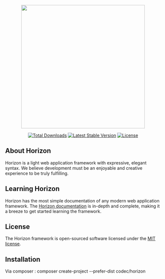 <p align="center"><img src="http://codecci.com/img/logo.svg" width="400"></p>

<p align="center">
<a href="https://packagist.org/packages/codec/horizon"><img src="https://poser.pugx.org/codec/horizon/downloads" alt="Total Downloads"></a>
<a href="https://packagist.org/packages/codec/horizon"><img src="https://poser.pugx.org/codec/horizon/v" alt="Latest Stable Version"></a>
<a href="https://packagist.org/packages/codec/horizon"><img src="https://poser.pugx.org/codec/horizon/license" alt="License"></a>
</p>

## About Horizon

Horizon is a light web application framework with expressive, elegant syntax. We believe development must be an enjoyable and creative experience to be truly fulfilling.

## Learning Horizon

Horizon has the most simple documentation of any modern web application framework. The [Horizon documentation](http://codecci.com/framework) is in-depth and complete, making it a breeze to get started learning the framework.

## License

The Horizon framework is open-sourced software licensed under the [MIT license](LICENSE.md).

## Installation
Via composer : composer create-project --prefer-dist codec/horizon
